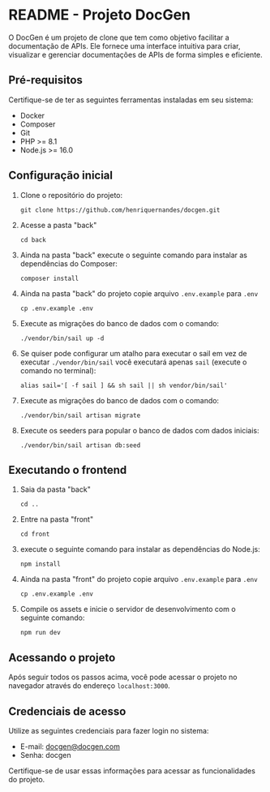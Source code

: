 # README - Projeto DocGen

O DocGen é um projeto de clone que tem como objetivo facilitar a documentação de APIs. Ele fornece uma interface intuitiva para criar, visualizar e gerenciar documentações de APIs de forma simples e eficiente.

## Pré-requisitos

Certifique-se de ter as seguintes ferramentas instaladas em seu sistema:

- Docker
- Composer
- Git
- PHP >= 8.1
- Node.js >= 16.0

## Configuração inicial

1. Clone o repositório do projeto:
   ```
   git clone https://github.com/henriquernandes/docgen.git
   ```

2. Acesse a pasta "back"
   ```
   cd back
   ```

3. Ainda na pasta "back" execute o seguinte comando para instalar as dependências do Composer:
   ```
   composer install
   ```

4. Ainda na pasta "back" do projeto copie arquivo `.env.example` para `.env`
   ```
   cp .env.example .env
   ```

5. Execute as migrações do banco de dados com o comando:
   ```
   ./vendor/bin/sail up -d
   ```

6. Se quiser pode configurar um atalho para executar o sail em vez de executar `./vendor/bin/sail` você executará apenas `sail` (execute o comando no terminal):
   ```
   alias sail='[ -f sail ] && sh sail || sh vendor/bin/sail'
   ```

7. Execute as migrações do banco de dados com o comando:
   ```
   ./vendor/bin/sail artisan migrate
   ```

8. Execute os seeders para popular o banco de dados com dados iniciais:
   ```
   ./vendor/bin/sail artisan db:seed
   ```

## Executando o frontend

1. Saia da pasta "back"
   ```
   cd ..
   ```
2. Entre na pasta "front"
   ```
   cd front
   ```

3. execute o seguinte comando para instalar as dependências do Node.js:
   ```
   npm install
   ```

4. Ainda na pasta "front" do projeto copie arquivo `.env.example` para `.env`
   ```
   cp .env.example .env
   ```

5. Compile os assets e inicie o servidor de desenvolvimento com o seguinte comando:
   ```
   npm run dev
   ```

## Acessando o projeto

Após seguir todos os passos acima, você pode acessar o projeto no navegador através do endereço `localhost:3000`.

## Credenciais de acesso

Utilize as seguintes credenciais para fazer login no sistema:

- E-mail: docgen@docgen.com
- Senha: docgen

Certifique-se de usar essas informações para acessar as funcionalidades do projeto.
